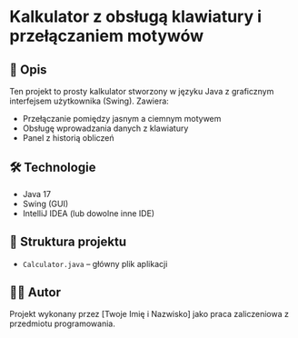 # Kalkulator z obsługą klawiatury i przełączaniem motywów

## 📌 Opis
Ten projekt to prosty kalkulator stworzony w języku Java z graficznym interfejsem użytkownika (Swing). Zawiera:
- Przełączanie pomiędzy jasnym a ciemnym motywem
- Obsługę wprowadzania danych z klawiatury
- Panel z historią obliczeń

## 🛠️ Technologie
- Java 17
- Swing (GUI)
- IntelliJ IDEA (lub dowolne inne IDE)

## 📂 Struktura projektu
- `Calculator.java` – główny plik aplikacji

## 🧑‍🎓 Autor
Projekt wykonany przez [Twoje Imię i Nazwisko] jako praca zaliczeniowa z przedmiotu programowania.
